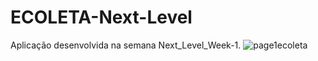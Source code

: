 # ECOLETA-Next-Level
Aplicação desenvolvida na semana Next_Level_Week-1.
![page1ecoleta](https://user-images.githubusercontent.com/63671410/83700045-1613b580-a5dc-11ea-8502-984432c716a4.png)
